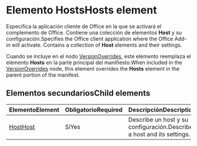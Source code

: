 # <a name="hosts-element"></a><span data-ttu-id="53ee3-101">Elemento Hosts</span><span class="sxs-lookup"><span data-stu-id="53ee3-101">Hosts element</span></span>

<span data-ttu-id="53ee3-p101">Especifica la aplicación cliente de Office en la que se activará el complemento de Office. Contiene una colección de elementos **Host** y su configuración.</span><span class="sxs-lookup"><span data-stu-id="53ee3-p101">Specifies the Office client application where the Office Add-in will activate. Contains a collection of **Host** elements and their settings.</span></span> 

<span data-ttu-id="53ee3-104">Cuando se incluye en el nodo [VersionOverrides](versionoverrides.md), este elemento reemplaza el elemento **Hosts** en la parte principal del manifiesto.</span><span class="sxs-lookup"><span data-stu-id="53ee3-104">When included in the [VersionOverrides](versionoverrides.md) node, this element overrides the **Hosts** element in the parent portion of the manifest.</span></span> 

## <a name="child-elements"></a><span data-ttu-id="53ee3-105">Elementos secundarios</span><span class="sxs-lookup"><span data-stu-id="53ee3-105">Child elements</span></span>

|  <span data-ttu-id="53ee3-106">Elemento</span><span class="sxs-lookup"><span data-stu-id="53ee3-106">Element</span></span> |  <span data-ttu-id="53ee3-107">Obligatorio</span><span class="sxs-lookup"><span data-stu-id="53ee3-107">Required</span></span>  |  <span data-ttu-id="53ee3-108">Descripción</span><span class="sxs-lookup"><span data-stu-id="53ee3-108">Description</span></span>  |
|:-----|:-----|:-----|
|  [<span data-ttu-id="53ee3-109">Host</span><span class="sxs-lookup"><span data-stu-id="53ee3-109">Host</span></span>](host.md)    |  <span data-ttu-id="53ee3-110">Sí</span><span class="sxs-lookup"><span data-stu-id="53ee3-110">Yes</span></span>   |  <span data-ttu-id="53ee3-111">Describe un host y su configuración.</span><span class="sxs-lookup"><span data-stu-id="53ee3-111">Describes a host and its settings.</span></span> |

